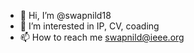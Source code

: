 - 👋 Hi, I’m @swapnild18
- 👀 I’m interested in IP, CV, coading
- 📫 How to reach me swapnild@ieee.org

<!---
swapnild18/swapnild18 is a ✨ special ✨ repository because its `README.md` (this file) appears on your GitHub profile.
You can click the Preview link to take a look at your changes.
--->
